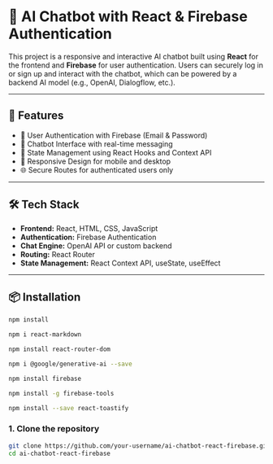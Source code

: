 # 🤖 AI Chatbot with React & Firebase Authentication

This project is a responsive and interactive AI chatbot built using **React** for the frontend and **Firebase** for user authentication. Users can securely log in or sign up and interact with the chatbot, which can be powered by a backend AI model (e.g., OpenAI, Dialogflow, etc.).

---

## 🚀 Features

- 🔐 User Authentication with Firebase (Email & Password)
- 💬 Chatbot Interface with real-time messaging
- 🔄 State Management using React Hooks and Context API
- 📱 Responsive Design for mobile and desktop
- 🌐 Secure Routes for authenticated users only

---

## 🛠️ Tech Stack

- **Frontend:** React, HTML, CSS, JavaScript
- **Authentication:** Firebase Authentication
- **Chat Engine:** OpenAI API or custom backend
- **Routing:** React Router
- **State Management:** React Context API, useState, useEffect

---

## 📦 Installation
```bash
npm install

npm i react-markdown

npm install react-router-dom

npm i @google/generative-ai --save

npm install firebase

npm install -g firebase-tools

npm install --save react-toastify
```

### 1. Clone the repository

```bash
git clone https://github.com/your-username/ai-chatbot-react-firebase.git
cd ai-chatbot-react-firebase
```
